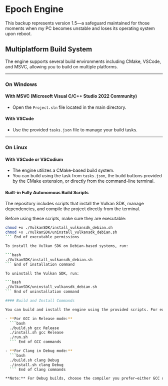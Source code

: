 # Epoch Engine

This backup represents version 1.5—a safeguard maintained for those moments when my PC becomes unstable and loses its operating system upon reboot.

## Multiplatform Build System

The engine supports several build environments including CMake, VSCode, and MSVC, allowing you to build on multiple platforms.

---

### On Windows

#### With MSVC (Microsoft Visual C/C++ Studio 2022 Community)
- Open the `Project.sln` file located in the main directory.

#### With VSCode
- Use the provided `tasks.json` file to manage your build tasks.

---

### On Linux

#### With VSCode or VSCodium
- The engine utilizes a CMake-based build system.
- You can build using the task from `tasks.json`, the build buttons provided by the CMake extension, or directly from the command-line terminal.

#### Built-in Fully Autonomous Build Scripts
The repository includes scripts that install the Vulkan SDK, manage dependencies, and compile the project directly from the terminal.

Before using these scripts, make sure they are executable:

```bash
chmod +x ./VulkanSDK/install_vulkansdk_debian.sh
chmod +x ./VulkanSDK/uninstall_vulkansdk_debian.sh
``` End of executable permissions

To install the Vulkan SDK on Debian-based systems, run:

```bash
./VulkanSDK/install_vulkansdk_debian.sh
``` End of installation command

To uninstall the Vulkan SDK, run:

```bash
./VulkanSDK/uninstall_vulkansdk_debian.sh
``` End of uninstallation command

#### Build and Install Commands

You can build and install the engine using the provided scripts. For example:

- **For GCC in Release mode:**
  ```bash
  ./build.sh gcc Release
  ./install.sh gcc Release
  ./run.sh
  ``` End of GCC commands

- **For Clang in Debug mode:**
  ```bash
  ./build.sh clang Debug
  ./install.sh clang Debug
  ``` End of Clang commands

**Note:** For Debug builds, choose the compiler you prefer—either GCC or Clang.
